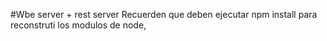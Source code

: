#Wbe server + rest server
Recuerden que deben ejecutar npm install para reconstruti los modulos de node,